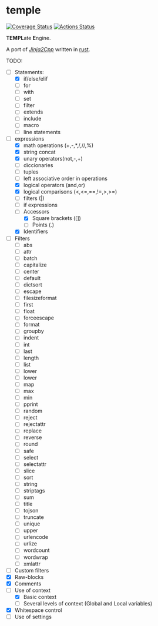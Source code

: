 # temple
[![Coverage Status](https://coveralls.io/repos/github/morenol/temple/badge.svg?branch=master)](https://coveralls.io/github/morenol/temple?branch=master)
[![Actions Status](https://github.com/morenol/temple/workflows/CI/badge.svg)](https://github.com/morenol/temple/actions)



**TEMPL**ate **E**ngine. 

A port of *[Jinja2Cpp]* written in [rust].

[Jinja2Cpp]: https://github.com/jinja2cpp/jinja2cpp
[rust]: https://www.rust-lang.org

TODO:

- [ ] Statements:
  - [x] if/else/elif
  - [ ] for
  - [ ] with
  - [ ] set
  - [ ] filter
  - [ ] extends
  - [ ] include
  - [ ] macro
  - [ ] line statements
- [ ] expressions
  - [x] math operations (+,-,*,/,//,%)
  - [x] string concat
  - [x] unary operators(not,-,+)
  - [ ] diccionaries
  - [ ] tuples
  - [ ] left associative order in operations
  - [x] logical operators (and,or)
  - [x] logical comparisons (<,<=,==,!=,>,>=)
  - [ ] filters (|)
  - [ ] if expressions
  - [ ] Accessors
    - [x] Square brackets ([])
    - [ ] Points (.) 
  - [x] Identifiers 
- [ ] Filters
  - [ ] abs
  - [ ] attr
  - [ ] batch
  - [ ] capitalize
  - [ ] center
  - [ ] default
  - [ ] dictsort
  - [ ] escape
  - [ ] filesizeformat
  - [ ] first
  - [ ] float
  - [ ] forceescape
  - [ ] format
  - [ ] groupby
  - [ ] indent
  - [ ] int
  - [ ] last
  - [ ] length
  - [ ] list
  - [ ] lower
  - [ ] lower
  - [ ] map
  - [ ] max
  - [ ] min
  - [ ] pprint
  - [ ] random
  - [ ] reject
  - [ ] rejectattr
  - [ ] replace
  - [ ] reverse
  - [ ] round
  - [ ] safe
  - [ ] select
  - [ ]  selectattr
  - [ ] slice
  - [ ] sort
  - [ ] string
  - [ ] striptags
  - [ ] sum
  - [ ] title
  - [ ] tojson
  - [ ] truncate
  - [ ] unique
  - [ ] upper
  - [ ] urlencode
  - [ ] urlize
  - [ ] wordcount
  - [ ] wordwrap
  - [ ] xmlattr
- [ ] Custom filters
- [x] Raw-blocks
- [x] Comments
- [ ] Use of context
  - [x] Basic context
  - [ ] Several levels of context (Global and Local variables)
- [x] Whitespace control
- [ ] Use of settings
